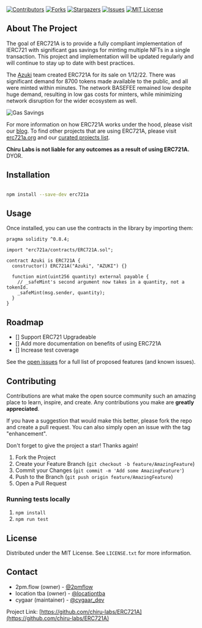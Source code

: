[![Contributors][contributors-shield]][contributors-url]
[![Forks][forks-shield]][forks-url]
[![Stargazers][stars-shield]][stars-url]
[![Issues][issues-shield]][issues-url]
[![MIT License][license-shield]][license-url]

<!-- ABOUT THE PROJECT -->

## About The Project

The goal of ERC721A is to provide a fully compliant implementation of IERC721 with significant gas savings for minting multiple NFTs in a single transaction. This project and implementation will be updated regularly and will continue to stay up to date with best practices.

The [Azuki](https://twitter.com/azukizen) team created ERC721A for its sale on 1/12/22. There was significant demand for 8700 tokens made available to the public, and all were minted within minutes. The network BASEFEE remained low despite huge demand, resulting in low gas costs for minters, while minimizing network disruption for the wider ecosystem as well.

![Gas Savings](https://pbs.twimg.com/media/FIdILKpVQAEQ_5U?format=jpg&name=medium)

For more information on how ERC721A works under the hood, please visit our [blog](https://www.azuki.com/erc721a). To find other projects that are using ERC721A, please visit [erc721a.org](https://www.erc721a.org) and our [curated projects list](https://github.com/chiru-labs/ERC721A/blob/main/projects.md).

**Chiru Labs is not liable for any outcomes as a result of using ERC721A.** DYOR.

<!-- Installation -->

## Installation

```sh

npm install --save-dev erc721a

```

<!-- USAGE EXAMPLES -->

## Usage

Once installed, you can use the contracts in the library by importing them:

```solidity
pragma solidity ^0.8.4;

import "erc721a/contracts/ERC721A.sol";

contract Azuki is ERC721A {
  constructor() ERC721A("Azuki", "AZUKI") {}

  function mint(uint256 quantity) external payable {
    // _safeMint's second argument now takes in a quantity, not a tokenId.
    _safeMint(msg.sender, quantity);
  }
}

```

<!-- ROADMAP -->

## Roadmap

- [] Support ERC721 Upgradeable
- [] Add more documentation on benefits of using ERC721A
- [] Increase test coverage

See the [open issues](https://github.com/chiru-labs/ERC721A/issues) for a full list of proposed features (and known issues).

<!-- CONTRIBUTING -->

## Contributing

Contributions are what make the open source community such an amazing place to learn, inspire, and create. Any contributions you make are **greatly appreciated**.

If you have a suggestion that would make this better, please fork the repo and create a pull request. You can also simply open an issue with the tag "enhancement".

Don't forget to give the project a star! Thanks again!

1. Fork the Project
2. Create your Feature Branch (`git checkout -b feature/AmazingFeature`)
3. Commit your Changes (`git commit -m 'Add some AmazingFeature'`)
4. Push to the Branch (`git push origin feature/AmazingFeature`)
5. Open a Pull Request

<!-- ROADMAP -->

### Running tests locally

1. `npm install`
2. `npm run test`

<!-- LICENSE -->

## License

Distributed under the MIT License. See `LICENSE.txt` for more information.

<!-- CONTACT -->

## Contact

- 2pm.flow (owner) - [@2pmflow](https://twitter.com/2pmflow)
- location tba (owner) - [@locationtba](https://twitter.com/locationtba)
- cygaar (maintainer) - [@cygaar_dev](https://twitter.com/cygaar_dev)

Project Link: [https://github.com/chiru-labs/ERC721A](https://github.com/chiru-labs/ERC721A)

<!-- MARKDOWN LINKS & IMAGES -->

<!-- https://www.markdownguide.org/basic-syntax/#reference-style-links -->

[contributors-shield]: https://img.shields.io/github/contributors/chiru-labs/ERC721A.svg?style=for-the-badge
[contributors-url]: https://github.com/chiru-labs/ERC721A/graphs/contributors
[forks-shield]: https://img.shields.io/github/forks/chiru-labs/ERC721A.svg?style=for-the-badge
[forks-url]: https://github.com/chiru-labs/ERC721A/network/members
[stars-shield]: https://img.shields.io/github/stars/chiru-labs/ERC721A.svg?style=for-the-badge
[stars-url]: https://github.com/chiru-labs/ERC721A/stargazers
[issues-shield]: https://img.shields.io/github/issues/chiru-labs/ERC721A.svg?style=for-the-badge
[issues-url]: https://github.com/chiru-labs/ERC721A/issues
[license-shield]: https://img.shields.io/badge/License-MIT-green.svg?style=for-the-badge
[license-url]: https://github.com/chiru-labs/ERC721A/blob/main/LICENSE.txt
[product-screenshot]: images/screenshot.png
